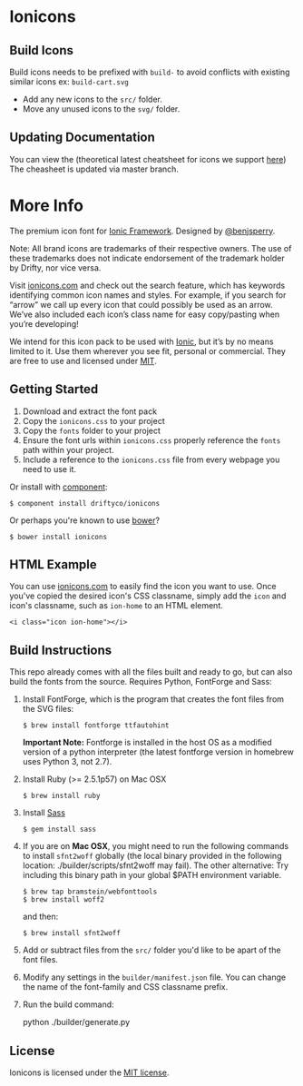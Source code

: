 # Ionicons

## Build Icons

Build icons needs to be prefixed with `build-` to avoid conflicts with existing similar icons ex: `build-cart.svg`

* Add any new icons to the `src/` folder.
* Move any unused icons to the `svg/` folder.

## Updating Documentation

You can view the (theoretical latest cheatsheet for icons we support [here](http://buildcom.github.io/ionicons/cheatsheet.html))
The cheasheet is updated via master branch.

# More Info

The premium icon font for [Ionic Framework](http://ionicframework.com/). Designed by [@benjsperry](https://twitter.com/benjsperry).

Note: All brand icons are trademarks of their respective owners. The use of these trademarks does not indicate endorsement of the trademark holder by Drifty, nor vice versa.

Visit [ionicons.com](http://ionicons.com) and  check out the search feature, which has keywords identifying common icon names and styles. For example, if you search for “arrow” we call up every icon that could possibly be used as an arrow. We’ve also included each icon’s class name for easy copy/pasting when you’re developing!

We intend for this icon pack to be used with [Ionic](http://ionicframework.com/), but it’s by no means limited to it. Use them wherever you see fit, personal or commercial. They are free to use and licensed under [MIT](http://opensource.org/licenses/MIT).


## Getting Started

 1. Download and extract the font pack
 2. Copy the `ionicons.css` to your project
 3. Copy the `fonts` folder to your project
 4. Ensure the font urls within `ionicons.css` properly reference the `fonts` path within your project.
 5. Include a reference to the `ionicons.css` file from every webpage you need to use it.

Or install with [component](https://github.com/component/component):

    $ component install driftyco/ionicons

Or perhaps you're known to use [bower](http://bower.io/)?

    $ bower install ionicons

## HTML Example

You can use [ionicons.com](http://ionicons.com) to easily find the icon you want to use. Once you've copied the desired icon's CSS classname, simply add the `icon` and icon's classname, such as `ion-home` to an HTML element.

    <i class="icon ion-home"></i>


## Build Instructions

This repo already comes with all the files built and ready to go, but can also build the fonts from the source. Requires Python, FontForge and Sass:

1) Install FontForge, which is the program that creates the font files from the SVG files:

    ```
    $ brew install fontforge ttfautohint
    ```

    **Important Note:** Fontforge is installed in the host OS as a modified version of a python interpreter (the latest fontforge version in homebrew uses Python 3, not 2.7).

2) Install Ruby (>= 2.5.1p57) on Mac OSX

     ```
    $ brew install ruby
    ```

3) Install [Sass](http://sass-lang.com/)

    ```
    $ gem install sass
    ```

4) If you are on **Mac OSX**, you might need to run the following commands to install `sfnt2woff` globally
    (the local binary provided in the following location: ./builder/scripts/sfnt2woff may fail).
    The other alternative: Try including this binary path in your global $PATH environment variable.

    ```
    $ brew tap bramstein/webfonttools
    $ brew install woff2
    ```
    
    and then:

    ```
    $ brew install sfnt2woff
    ```

5) Add or subtract files from the `src/` folder you'd like to be apart of the font files.

6) Modify any settings in the `builder/manifest.json` file. You can change the name of the font-family and CSS classname prefix.

7) Run the build command:

    python ./builder/generate.py


## License

Ionicons is licensed under the [MIT license](http://opensource.org/licenses/MIT).
